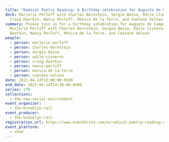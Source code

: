```yaml
---
title: "Radical Poetry Reading: A Birthday celebration for Augusto de Campos"
deck: Marjorie Perloff with Charles Bernstein, Sergio Bessa, Odile Cisneros,
  Craig Dworkin, Nancy Perloff, Mónica de la Torre, and Caetano Veloso
summary: Please join us for a birthday celebration for Augusto de Campos led by
  Marjorie Perloff with Charles Bernstein, Sergio Bessa, Odile Cisneros, Craig
  Dworkin, Nancy Perloff, Mónica de la Torre, and Caetano Veloso
people:
  - person: marjorie-perloff
  - person: charles-bernstein
  - person: sergio-bessa
  - person: odile-cisneros
  - person: craig-dworkin
  - person: nancy-perloff
  - person: monica-de-la-torre
  - person: caetano-veloso
date: 2021-04-14T13:00:00-0500
end_date: 2021-04-14T14:30:00-0500
series: 276
collections:
  - the-new-social-environment
event_organizer:
  - the-brooklyn-rail
event_producer:
  - the-brooklyn-rail
registration_url: https://www.eventbrite.com/e/radical-poetry-reading-a-birthday-celebration-for-augusto-de-campos-tickets-150087436563
event_platform:
  - zoom
---
```

